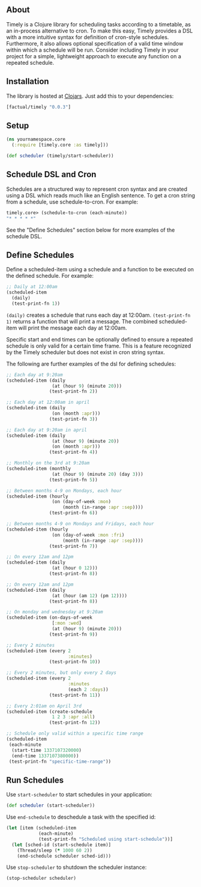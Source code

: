 ## About

Timely is a Clojure library for scheduling tasks according to a timetable, as an in-process alternative to cron.  To make this easy, Timely provides a DSL with a more intuitive syntax for definition of cron-style schedules.  Furthermore, it also allows optional specification of a valid time window within which a schedule will be run.  Consider including Timely in your project for a simple, lightweight approach to execute any function on a repeated schedule.

## Installation

The library is hosted at <a href="https://clojars.org/factual/timely">Clojars</a>. Just add this to your dependencies:

```clojure
[factual/timely "0.0.3"]
```

## Setup

```clojure
(ns yournamespace.core
  (:require [timely.core :as timely]))

(def scheduler (timely/start-scheduler))
```

## Schedule DSL and Cron

Schedules are a structured way to represent cron syntax and are created using a DSL which reads much like an English sentence.  To get a cron string from a schedule, use schedule-to-cron.  For example:

```clojure
timely.core> (schedule-to-cron (each-minute))
"* * * * *"
```

See the "Define Schedules" section below for more examples of the schedule DSL.

## Define Schedules

Define a scheduled-item using a schedule and a function to be executed on the defined schedule. For example:

```clojure
;; Daily at 12:00am
(scheduled-item
  (daily)
  (test-print-fn 1))
```

`(daily)` creates a schedule that runs each day at 12:00am.  `(test-print-fn 1)` returns a function that will print a message.  The combined scheduled-item will print the message each day at 12:00am.

Specific start and end times can be optionally defined to ensure a repeated schedule is only valid for a certain time frame.  This is a feature recognized by the Timely scheduler but does not exist in cron string syntax.

The following are further examples of the dsl for defining schedules:

```clojure
;; Each day at 9:20am
(scheduled-item (daily
                 (at (hour 9) (minute 20)))
                (test-print-fn 2))

;; Each day at 12:00am in april
(scheduled-item (daily
                 (on (month :apr)))
                (test-print-fn 3))

;; Each day at 9:20am in april
(scheduled-item (daily
                 (at (hour 9) (minute 20))
                 (on (month :apr)))
                (test-print-fn 4))

;; Monthly on the 3rd at 9:20am
(scheduled-item (monthly
                 (at (hour 9) (minute 20) (day 3)))
                (test-print-fn 5))

;; Between months 4-9 on Mondays, each hour
(scheduled-item (hourly
                 (on (day-of-week :mon)
                     (month (in-range :apr :sep))))
                (test-print-fn 6))

;; Between months 4-9 on Mondays and Fridays, each hour
(scheduled-item (hourly
                 (on (day-of-week :mon :fri)
                     (month (in-range :apr :sep))))
                (test-print-fn 7))

;; On every 12am and 12pm
(scheduled-item (daily
                 (at (hour 0 12)))
                (test-print-fn 8))

;; On every 12am and 12pm
(scheduled-item (daily
                 (at (hour (am 12) (pm 12))))
                (test-print-fn 8))

;; On monday and wednesday at 9:20am
(scheduled-item (on-days-of-week
                 [:mon :wed]
                 (at (hour 9) (minute 20)))
                (test-print-fn 9))

;; Every 2 minutes
(scheduled-item (every 2
                       :minutes)
                (test-print-fn 10))

;; Every 2 minutes, but only every 2 days
(scheduled-item (every 2
                       :minutes
                       (each 2 :days))
                (test-print-fn 11))

;; Every 2:01am on April 3rd
(scheduled-item (create-schedule
                 1 2 3 :apr :all)
                (test-print-fn 12))

;; Schedule only valid within a specific time range
(scheduled-item
 (each-minute
  (start-time 1337107320000)
  (end-time 1337107380000))
 (test-print-fn "specific-time-range"))
```     

## Run Schedules

Use `start-scheduler` to start schedules in your application:

```clojure
(def scheduler (start-scheduler))
```

Use `end-schedule` to deschedule a task with the specified id:
```clojure
(let [item (scheduled-item
            (each-minute)
            (test-print-fn "Scheduled using start-schedule"))]
  (let [sched-id (start-schedule item)]
    (Thread/sleep (* 1000 60 2))
    (end-schedule scheduler sched-id)))
```

Use `stop-scheduler` to shutdown the scheduler instance:

```clojure
(stop-scheduler scheduler)
```
